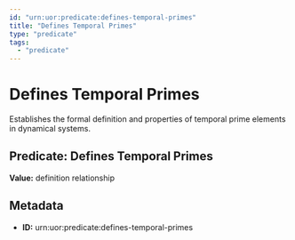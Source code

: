 ```yaml
---
id: "urn:uor:predicate:defines-temporal-primes"
title: "Defines Temporal Primes"
type: "predicate"
tags:
  - "predicate"
---
```


# Defines Temporal Primes

Establishes the formal definition and properties of temporal prime elements in dynamical systems.

## Predicate: Defines Temporal Primes

**Value:** definition relationship

## Metadata

- **ID:** urn:uor:predicate:defines-temporal-primes
